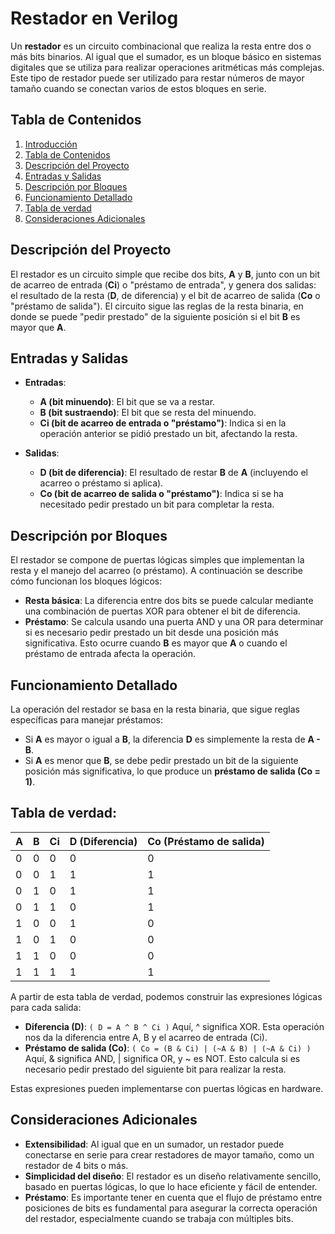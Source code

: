 # **Restador en Verilog**
Un **restador** es un circuito combinacional que realiza la resta entre dos o más bits binarios. Al igual que el sumador, es un bloque básico en sistemas digitales que se utiliza para realizar operaciones aritméticas más complejas. Este tipo de restador puede ser utilizado para restar números de mayor tamaño cuando se conectan varios de estos bloques en serie.

## **Tabla de Contenidos**
1. [Introducción]()  
2. [Tabla de Contenidos](#tabla-de-contenidos)  
3. [Descripción del Proyecto](#descripción-del-proyecto)
4. [Entradas y Salidas](#entradas-y-salidas)
5. [Descripción por Bloques](#descripción-por-bloques)
6. [Funcionamiento Detallado](#funcionamiento-detallado)  
7. [Tabla de verdad](#tabla-de-verdad)
8. [Consideraciones Adicionales](#consideraciones-adicionales)  

## **Descripción del Proyecto**

El restador es un circuito simple que recibe dos bits, **A** y **B**, junto con un bit de acarreo de entrada (**Ci**) o "préstamo de entrada", y genera dos salidas: el resultado de la resta (**D**, de diferencia) y el bit de acarreo de salida (**Co** o "préstamo de salida"). El circuito sigue las reglas de la resta binaria, en donde se puede "pedir prestado" de la siguiente posición si el bit **B** es mayor que **A**.

## **Entradas y Salidas**

- **Entradas**:
  - **A (bit minuendo)**: El bit que se va a restar.
  - **B (bit sustraendo)**: El bit que se resta del minuendo.
  - **Ci (bit de acarreo de entrada o "préstamo")**: Indica si en la operación anterior se pidió prestado un bit, afectando la resta.

- **Salidas**:
  - **D (bit de diferencia)**: El resultado de restar **B** de **A** (incluyendo el acarreo o préstamo si aplica).
  - **Co (bit de acarreo de salida o "préstamo")**: Indica si se ha necesitado pedir prestado un bit para completar la resta.

## **Descripción por Bloques**

El restador se compone de puertas lógicas simples que implementan la resta y el manejo del acarreo (o préstamo). A continuación se describe cómo funcionan los bloques lógicos:

- **Resta básica**: La diferencia entre dos bits se puede calcular mediante una combinación de puertas XOR para obtener el bit de diferencia.
- **Préstamo**: Se calcula usando una puerta AND y una OR para determinar si es necesario pedir prestado un bit desde una posición más significativa. Esto ocurre cuando **B** es mayor que **A** o cuando el préstamo de entrada afecta la operación.

## **Funcionamiento Detallado**

La operación del restador se basa en la resta binaria, que sigue reglas específicas para manejar préstamos:

- Si **A** es mayor o igual a **B**, la diferencia **D** es simplemente la resta de **A - B**.
- Si **A** es menor que **B**, se debe pedir prestado un bit de la siguiente posición más significativa, lo que produce un **préstamo de salida (Co = 1)**.
  
## **Tabla de verdad**:

| A | B | Ci | D (Diferencia) | Co (Préstamo de salida) |
|---|---|----|----------------|-------------------------|
| 0 | 0 | 0  | 0              | 0                       |
| 0 | 0 | 1  | 1              | 1                       |
| 0 | 1 | 0  | 1              | 1                       |
| 0 | 1 | 1  | 0              | 1                       |
| 1 | 0 | 0  | 1              | 0                       |
| 1 | 0 | 1  | 0              | 0                       |
| 1 | 1 | 0  | 0              | 0                       |
| 1 | 1 | 1  | 1              | 1                       |

A partir de esta tabla de verdad, podemos construir las expresiones lógicas para cada salida:

- **Diferencia (D)**: `( D = A ^ B ^ Ci )` Aquí, ^ significa XOR. Esta operación nos da la diferencia entre A, B y el acarreo de entrada (Ci).
- **Préstamo de salida (Co)**: `( Co = (B & Ci) | (~A & B) | (~A & Ci) )` Aquí, & significa AND, | significa OR, y ~ es NOT. Esto calcula si es necesario pedir prestado del siguiente bit para realizar la resta.


Estas expresiones pueden implementarse con puertas lógicas en hardware.

## **Consideraciones Adicionales**

- **Extensibilidad**: Al igual que en un sumador, un restador puede conectarse en serie para crear restadores de mayor tamaño, como un restador de 4 bits o más.
- **Simplicidad del diseño**: El restador es un diseño relativamente sencillo, basado en puertas lógicas, lo que lo hace eficiente y fácil de entender.
- **Préstamo**: Es importante tener en cuenta que el flujo de préstamo entre posiciones de bits es fundamental para asegurar la correcta operación del restador, especialmente cuando se trabaja con múltiples bits.